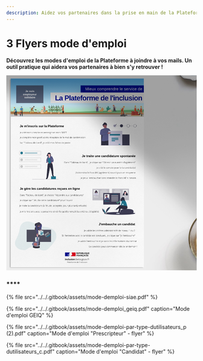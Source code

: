 ```yaml
---
description: Aidez vos partenaires dans la prise en main de la Plateforme
---
```


# 3 Flyers mode d'emploi

**Découvrez les modes d'emploi de la Plateforme à joindre à vos mails. Un outil pratique qui aidera vos partenaires à bien s'y retrouver !** 

![](../../.gitbook/assets/capture-de-cran-2020-06-26-a-12.28.49.png)

### \*\*\*\*

{% file src="../../.gitbook/assets/mode-demploi-siae.pdf" %}

{% file src="../../.gitbook/assets/mode-demploi\_geiq.pdf" caption="Mode d\'emploi GEIQ" %}

{% file src="../../.gitbook/assets/mode-demploi-par-type-dutilisateurs\_p \(2\).pdf" caption="Mode d\'emploi \"Prescripteur\" - flyer" %}

{% file src="../../.gitbook/assets/mode-demploi-par-type-dutilisateurs\_c.pdf" caption="Mode d\'emploi \"Candidat\" - flyer" %}

